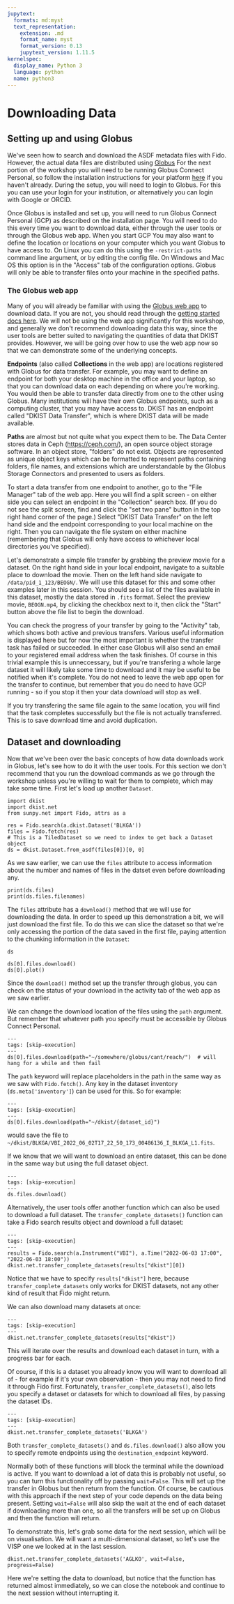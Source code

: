 ```yaml
---
jupytext:
  formats: md:myst
  text_representation:
    extension: .md
    format_name: myst
    format_version: 0.13
    jupytext_version: 1.11.5
kernelspec:
  display_name: Python 3
  language: python
  name: python3
---
```


# Downloading Data

## Setting up and using Globus

We've seen how to search and download the ASDF metadata files with Fido.
However, the actual data files are distributed using [Globus](https://www.globus.org/data-transfer)
For the next portion of the workshop you will need to be running Globus Connect Personal, so follow the installation instructions for your platform [here](https://www.globus.org/globus-connect-personal) if you haven't already.
During the setup, you will need to login to Globus.
For this you can use your login for your institution, or alternatively you can login with Google or ORCID.

Once Globus is installed and set up, you will need to run Globus Connect Personal (GCP) as described on the installation page.
You will need to do this every time you want to download data, either through the user tools or through the Globus web app.
When you start GCP You may also want to define the location or locations on your computer which you want Globus to have access to.
On Linux you can do this using the `-restrict-paths` command line argument, or by editing the config file.
On Windows and Mac OS this option is in the "Access" tab of the configuration options.
Globus will only be able to transfer files onto your machine in the specified paths.

### The Globus web app

Many of you will already be familiar with using the [Globus web app](https://app.globus.org/) to download data.
If you are not, you should read through the [getting started docs here](https://docs.globus.org/how-to/get-started/).
We will not be using the web app significantly for this workshop, and generally we don't recommend downloading data this way, since the user tools are better suited to navigating the quantities of data that DKIST provides.
However, we will be going over how to use the web app now so that we can demonstrate some of the underlying concepts.

**Endpoints** (also called **Collections** in the web app) are locations registered with Globus for data transfer.
For example, you may want to define an endpoint for both your desktop machine in the office and your laptop, so that you can download data on each depending on where you're working.
You would then be able to transfer data directly from one to the other using Globus.
Many institutions will have their own Globus endpoints, such as a computing cluster, that you may have access to.
DKIST has an endpoint called "DKIST Data Transfer", which is where DKIST data will be made available.

**Paths** are almost but not quite what you expect them to be.
The Data Center stores data in Ceph (https://ceph.com/), an open source object storage software.
In an object store, "folders" do not exist.
Objects are represented as unique object keys which can be formatted to represent paths containing folders, file names, and extensions which are understandable by the Globus Storage Connectors and presented to users as folders.

To start a data transfer from one endpoint to another, go to the "File Manager" tab of the web app.
Here you will find a split screen - on either side you can select an endpoint in the "Collection" search box.
(If you do not see the split screen, find and click the "set two pane" button in the top right hand corner of the page.)
Select "DKIST Data Transfer" on the left hand side and the endpoint corresponding to your local machine on the right.
Then you can navigate the file system on either machine (remembering that Globus will only have access to whichever local directories you've specified).

Let's demonstrate a simple file transfer by grabbing the preview movie for a dataset.
On the right hand side in your local endpoint, navigate to a suitable place to download the movie.
Then on the left hand side navigate to `/data/pid_1_123/BEOGN/`.
We will use this dataset for this and some other examples later in this session.
You should see a list of the files available in this dataset, mostly the data stored in `.fits` format.
Select the preview movie, `BEOGN.mp4`, by clicking the checkbox next to it, then click the "Start" button above the file list to begin the download.

You can check the progress of your transfer by going to the "Activity" tab, which shows both active and previous transfers.
Various useful information is displayed here but for now the most important is whether the transfer task has failed or succeeded.
In either case Globus will also send an email to your registered email address when the task finishes.
Of course in this trivial example this is unneccessary, but if you're transfering a whole large dataset it will likely take some time to download and it may be useful to be notified when it's complete.
You do not need to leave the web app open for the transfer to continue, but remember that you do need to have GCP running - so if you stop it then your data download will stop as well.

If you try transfering the same file again to the same location, you will find that the task completes successfully but the file is not actually transferred.
This is to save download time and avoid duplication.

## Dataset and downloading

Now that we've been over the basic concepts of how data downloads work in Globus, let's see how to do it with the user tools.
For this section we don't recommend that you run the download commands as we go through the workshop unless you're willing to wait for them to complete, which may take some time.
First let's load up another `Dataset`.

```{code-cell} ipython
import dkist
import dkist.net
from sunpy.net import Fido, attrs as a

res = Fido.search(a.dkist.Dataset('BLKGA'))
files = Fido.fetch(res)
# This is a TiledDataset so we need to index to get back a Dataset object
ds = dkist.Dataset.from_asdf(files[0])[0, 0]
```

As we saw earlier, we can use the `files` attribute to access information about the number and names of files in the datset even before downloading any.

```{code-cell} ipython
print(ds.files)
print(ds.files.filenames)
```

The `files` attribute has a `download()` method that we will use for downloading the data.
In order to speed up this demonstration a bit, we will just download the first file.
To do this we can slice the dataset so that we're only accessing the portion of the data saved in the first file, paying attention to the chunking information in the `Dataset`:

```{code-cell} ipython
ds
```

```{code-cell} ipython
ds[0].files.download()
ds[0].plot()
```

Since the `download()` method set up the transfer through globus, you can check on the status of your download in the activity tab of the web app as we saw earlier.

We can change the download location of the files using the `path` argument.
But remember that whatever path you specify must be accessible by Globus Connect Personal.

```{code-cell} ipython
---
tags: [skip-execution]
---
ds[0].files.download(path="~/somewhere/globus/cant/reach/")  # will hang for a while and then fail
```

The `path` keyword will replace placeholders in the path in the same way as we saw with `Fido.fetch()`.
Any key in the dataset inventory (`ds.meta['inventory']`) can be used for this.
So for example:

```{code-cell} ipython
---
tags: [skip-execution]
---
ds[0].files.download(path="~/dkist/{dataset_id}")
```

would save the file to `~/dkist/BLKGA/VBI_2022_06_02T17_22_50_173_00486136_I_BLKGA_L1.fits`.

If we know that we will want to download an entire dataset, this can be done in the same way but using the full dataset object.

```{code-cell} python
---
tags: [skip-execution]
---
ds.files.download()
```

Alternatively, the user tools offer another function which can also be used to download a full dataset.
The `transfer_complete_datasets()` function can take a Fido search results object and download a full dataset:

```{code-cell} python
---
tags: [skip-execution]
---
results = Fido.search(a.Instrument("VBI"), a.Time("2022-06-03 17:00", "2022-06-03 18:00"))
dkist.net.transfer_complete_datasets(results["dkist"][0])
```

Notice that we have to specify `results["dkist"]` here, because `transfer_complete_datasets` only works for DKIST datasets, not any other kind of result that Fido might return.

We can also download many datasets at once:

```{code-cell} python
---
tags: [skip-execution]
---
dkist.net.transfer_complete_datasets(results["dkist"])
```

This will iterate over the results and download each dataset in turn, with a progress bar for each.

Of course, if this is a dataset you already know you will want to download all of - for example if it's your own observation - then you may not need to find it through Fido first.
Fortunately, `transfer_complete_datasets()`, also lets you specify a dataset or datasets for which to download all files, by passing the dataset IDs.

```{code-cell} python
---
tags: [skip-execution]
---
dkist.net.transfer_complete_datasets('BLKGA')
```

Both `transfer_complete_datasets()` and `ds.files.download()` also allow you to specify remote endpoints using the `destination_endpoint` keyword.

Normally both of these functions will block the terminal while the download is active.
If you want to download a lot of data this is probably not useful, so you can turn this functionality off by passing `wait=False`.
This will set up the transfer in Globus but then return from the function.
Of course, be cautious with this approach if the next step of your code depends on the data being present.
Setting `wait=False` will also skip the wait at the end of each dataset if downloading more than one, so all the transfers will be set up on Globus and then the function will return.

To demonstrate this, let's grab some data for the next session, which will be on visualisation.
We will want a multi-dimensional dataset, so let's use the VISP one we looked at in the last session.

```{code-cell} python
dkist.net.transfer_complete_datasets('AGLKO', wait=False, progress=False)
```

Here we're setting the data to download, but notice that the function has returned almost immediately, so we can close the notebook and continue to the next session without interrupting it.
